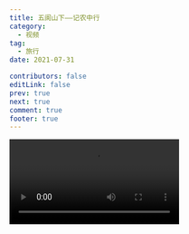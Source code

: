 ```yaml
---
title: 五阆山下——记农中行
category:
  - 视频
tag:
  - 旅行
date: 2021-07-31

contributors: false
editLink: false
prev: true
next: true
comment: true
footer: true
---
```


<video class="videoElement" src="https://ihs-1317591693.cos.ap-guangzhou.myqcloud.com/grdoc/vlog_nongzhong.mp4" controls ></video>